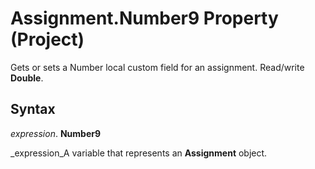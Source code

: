 
# Assignment.Number9 Property (Project)

Gets or sets a Number local custom field for an assignment. Read/write  **Double**.


## Syntax

 _expression_. **Number9**

 _expression_A variable that represents an  **Assignment** object.

